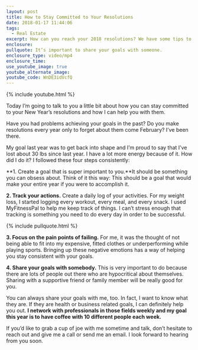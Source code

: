 ```yaml
---
layout: post
title: How to Stay Committed to Your Resolutions
date: 2018-01-17 11:44:06
tags:
  - Real Estate
excerpt: How can you reach your 2018 resolutions? We have some tips to help you out.
enclosure:
pullquote: It’s important to share your goals with someone.
enclosure_type: video/mp4
enclosure_time:
use_youtube_image: true
youtube_alternate_image:
youtube_code: WnDE3idVcfQ
---
```



{% include youtube.html %}

Today I’m going to talk to you a little bit about how you can stay committed to your New Year’s resolutions and how I can help you with them.

Have you had problems achieving your goals in the past? Do you make resolutions every year only to forget about them come February? I’ve been there.

My goal last year was to get back into shape and I’m proud to say that I’ve lost about 30 lbs since last year. I have a lot more energy because of it. How did I do it? I followed these four steps consistently:

**1. Create a goal that is super important to you.**It should be something you can obsess about. Think of it this way: This should be a goal that would make your entire year if you were to accomplish it.

**2. Track your actions.** Create a daily log of your activities. For my weight loss, I started logging every workout, every meal, and every snack. I used MyFitnessPal to help me keep track of things. I can’t stress enough that tracking is something you need to do every day in order to be successful.

{% include pullquote.html %}

**3. Focus on the pain points of failing.** For me, it was the thought of not being able to fit into my expensive, fitted clothes or underperforming while playing sports. Bringing up these negative emotions has a way of helping you stay consistent with your goals.

**4. Share your goals with somebody.** This is very important to do because there are lots of people out there who are hypocritical about themselves. Sharing with a supportive friend or family member will be really good for you.

You can always share your goals with me, too. In fact, I want to know what they are. If they are health or business related goals, I can definitely help you out. **I network with professionals in those fields weekly and my goal this year is to have coffee with 10 different people each week.**

If you’d like to grab a cup of joe with me sometime and talk, don’t hesitate to reach out and give me a call or send me an email. I look forward to hearing from you soon.